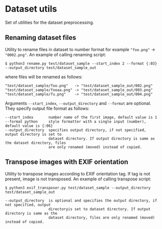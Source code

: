 # Dataset utils

Set of utilities for the dataset preprocessing.

## Renaming dataset files

Utility to rename files in dataset to number format for example `"foo.png"` -> `"0002.png"`. An example of calling renaming script:
``` 
$ python3 rename.py test/dataset_sample --start_index 2 --format {:03} --output_directory test/dataset_sample_out
```

where files will be renamed as follows:

```
"test/dataset_sample/foo.png"   -> "test/dataset_sample_out/002.png"
"test/dataset_sample/fooaa.png" -> "test/dataset_sample_out/003.png"
"test/dataset_sample/fu.png"    -> "test/dataset_sample_out/004.png"
```

Arguments `--start_index`, `--output_directory` and `--format` are optional. They specify output file format as follows:

```
--start_index       number name of the first image, default value is 1
--format python     style formatter with a single input (number), default value is {:06}
--output_directory  specifies output directory, if not specified, output directory is set to 
                    dataset directory. If output directory is same as the dataset directory, files
                    are only renamed (moved) instead of copied.

```

## Transpose images with EXIF orientation

Utility to transpose images according to EXIF orientation tag. If tag is not present, image is not transposed. An example of calling transpose script:

 ```
 $ python3 exif_transposer.py test/dataset_sample --output_directory test/dataset_sample_out
 ```

 ```
--output_directory  is optional and specifies the output directory, if not specified, output 
                     directoryis set to dataset directory. If output directory is same as the 
                     dataset directory, files are only renamed (moved) instead of copied.
```
